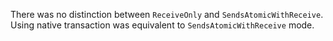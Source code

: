 There was no distinction between `ReceiveOnly` and `SendsAtomicWithReceive`. Using native transaction was equivalent to `SendsAtomicWithReceive` mode.

